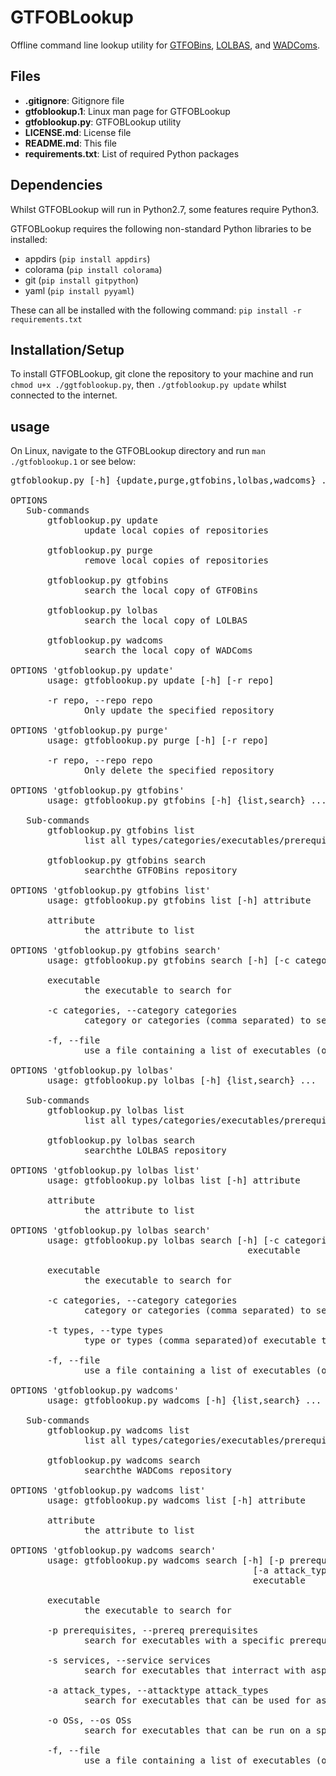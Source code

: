 # GTFOBLookup
Offline command line lookup utility for [GTFOBins](https://gtfobins.github.io/), [LOLBAS](https://lolbas-project.github.io/), and [WADComs](https://wadcoms.github.io).

## Files
- **.gitignore**: Gitignore file
- **gtfoblookup.1**: Linux man page for GTFOBLookup
- **gtfoblookup.py**: GTFOBLookup utility
- **LICENSE.md**: License file
- **README.md**: This file
- **requirements.txt**: List of required Python packages

## Dependencies
Whilst GTFOBLookup will run in Python2.7, some features require Python3.

GTFOBLookup requires the following non-standard Python libraries to be installed:
- appdirs (`pip install appdirs`)
- colorama (`pip install colorama`)
- git (`pip install gitpython`)
- yaml (`pip install pyyaml`)

These can all be installed with the following command: `pip install -r requirements.txt`

## Installation/Setup
To install GTFOBLookup, git clone the repository to your machine and run `chmod u+x ./ggtfoblookup.py`, then `./gtfoblookup.py update` whilst connected to the internet.

## usage
On Linux, navigate to the GTFOBLookup directory and run `man ./gtfoblookup.1` or see below:
<pre>
gtfoblookup.py [-h] {update,purge,gtfobins,lolbas,wadcoms} ...

OPTIONS
   Sub-commands
       gtfoblookup.py update
              update local copies of repositories

       gtfoblookup.py purge
              remove local copies of repositories

       gtfoblookup.py gtfobins
              search the local copy of GTFOBins

       gtfoblookup.py lolbas
              search the local copy of LOLBAS

       gtfoblookup.py wadcoms
              search the local copy of WADComs

OPTIONS 'gtfoblookup.py update'
       usage: gtfoblookup.py update [-h] [-r repo]

       -r repo, --repo repo
              Only update the specified repository

OPTIONS 'gtfoblookup.py purge'
       usage: gtfoblookup.py purge [-h] [-r repo]

       -r repo, --repo repo
              Only delete the specified repository

OPTIONS 'gtfoblookup.py gtfobins'
       usage: gtfoblookup.py gtfobins [-h] {list,search} ...

   Sub-commands
       gtfoblookup.py gtfobins list
              list all types/categories/executables/prerequisites/services/attack types/OSs featured in the local copy of GTFOBins

       gtfoblookup.py gtfobins search
              searchthe GTFOBins repository

OPTIONS 'gtfoblookup.py gtfobins list'
       usage: gtfoblookup.py gtfobins list [-h] attribute

       attribute
              the attribute to list

OPTIONS 'gtfoblookup.py gtfobins search'
       usage: gtfoblookup.py gtfobins search [-h] [-c categories] [-f] executable

       executable
              the executable to search for

       -c categories, --category categories
              category or categories (comma separated) to search in

       -f, --file
              use a file containing a list of executables (one per line) instead of a single executable

OPTIONS 'gtfoblookup.py lolbas'
       usage: gtfoblookup.py lolbas [-h] {list,search} ...

   Sub-commands
       gtfoblookup.py lolbas list
              list all types/categories/executables/prerequisites/services/attack types/OSs featured in the local copy of LOLBAS

       gtfoblookup.py lolbas search
              searchthe LOLBAS repository

OPTIONS 'gtfoblookup.py lolbas list'
       usage: gtfoblookup.py lolbas list [-h] attribute

       attribute
              the attribute to list

OPTIONS 'gtfoblookup.py lolbas search'
       usage: gtfoblookup.py lolbas search [-h] [-c categories] [-t types] [-f]
                                             executable

       executable
              the executable to search for

       -c categories, --category categories
              category or categories (comma separated) to search in

       -t types, --type types
              type or types (comma separated)of executable to search for

       -f, --file
              use a file containing a list of executables (one per line) instead of a single executable

OPTIONS 'gtfoblookup.py wadcoms'
       usage: gtfoblookup.py wadcoms [-h] {list,search} ...

   Sub-commands
       gtfoblookup.py wadcoms list
              list all types/categories/executables/prerequisites/services/attack types/OSs featured in the local copy of WADComs

       gtfoblookup.py wadcoms search
              searchthe WADComs repository

OPTIONS 'gtfoblookup.py wadcoms list'
       usage: gtfoblookup.py wadcoms list [-h] attribute

       attribute
              the attribute to list

OPTIONS 'gtfoblookup.py wadcoms search'
       usage: gtfoblookup.py wadcoms search [-h] [-p prerequisites] [-s services]
                                              [-a attack_types] [-o OSs] [-f]
                                              executable

       executable
              the executable to search for

       -p prerequisites, --prereq prerequisites
              search for executables with a specific prerequisite or prerequisites (comma separated)

       -s services, --service services
              search for executables that interract with aspecific service or services(comma separated)

       -a attack_types, --attacktype attack_types
              search for executables that can be used for aspecific type or types (comma separated) of attacks

       -o OSs, --os OSs
              search for executables that can be run on a specific operating system oroperating systems (comma separated)

       -f, --file
              use a file containing a list of executables (one per line) instead of a single executable
</pre>
